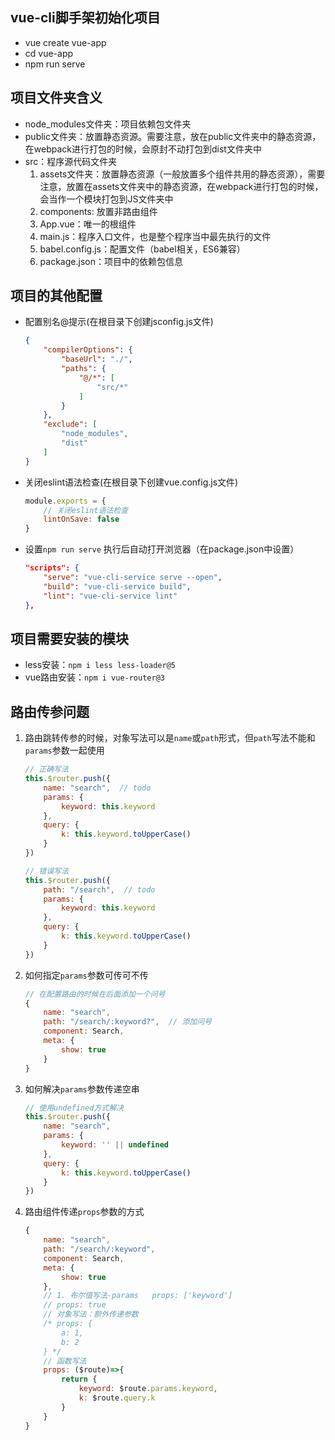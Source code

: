 ## vue-cli脚手架初始化项目
- vue create vue-app
- cd vue-app
- npm run serve

## 项目文件夹含义
- node_modules文件夹：项目依赖包文件夹
- public文件夹：放置静态资源。需要注意，放在public文件夹中的静态资源，在webpack进行打包的时候，会原封不动打包到dist文件夹中
- src：程序源代码文件夹
    1. assets文件夹：放置静态资源（一般放置多个组件共用的静态资源），需要注意，放置在assets文件夹中的静态资源，在webpack进行打包的时候，会当作一个模块打包到JS文件夹中
    2. components: 放置非路由组件
    3. App.vue：唯一的根组件
    4. main.js：程序入口文件，也是整个程序当中最先执行的文件
    5. babel.config.js：配置文件（babel相关，ES6兼容）
    6. package.json：项目中的依赖包信息

## 项目的其他配置
- 配置别名@提示(在根目录下创建jsconfig.js文件)
    ```json
    {
        "compilerOptions": {
            "baseUrl": "./",
            "paths": {
                "@/*": [
                    "src/*"
                ]
            }
        },
        "exclude": [
            "node_modules",
            "dist"
        ]
    }
    ```

- 关闭eslint语法检查(在根目录下创建vue.config.js文件)
    ```js
    module.exports = {
        // 关闭eslint语法检查
        lintOnSave: false
    }
    ```

- 设置`npm run serve` 执行后自动打开浏览器（在package.json中设置）
    ```json
    "scripts": {
        "serve": "vue-cli-service serve --open",
        "build": "vue-cli-service build",
        "lint": "vue-cli-service lint"
    },
    ```


## 项目需要安装的模块
- less安装：```npm i less less-loader@5```
- vue路由安装：```npm i vue-router@3```


## 路由传参问题
1. 路由跳转传参的时候，对象写法可以是`name`或`path`形式，但`path`写法不能和`params`参数一起使用
    ```js
    // 正确写法
    this.$router.push({
        name: "search",  // todo
        params: {
            keyword: this.keyword
        },
        query: {
            k: this.keyword.toUpperCase()
        }
    })

    // 错误写法
    this.$router.push({
        path: "/search",  // todo
        params: {
            keyword: this.keyword
        },
        query: {
            k: this.keyword.toUpperCase()
        }
    })
    ```

2. 如何指定`params`参数可传可不传
    ```js
    // 在配置路由的时候在后面添加一个问号
    {
        name: "search",
        path: "/search/:keyword?",  // 添加问号
        component: Search,
        meta: {
            show: true
        }
    }
    ```
3. 如何解决`params`参数传递空串
    ```js
    // 使用undefined方式解决
    this.$router.push({
        name: "search",
        params: {
            keyword: '' || undefined
        },
        query: {
            k: this.keyword.toUpperCase()
        }
    })
    ```

4. 路由组件传递`props`参数的方式
    ```js
    {
        name: "search",
        path: "/search/:keyword",
        component: Search,
        meta: {
            show: true
        },
        // 1. 布尔值写法-params   props: ['keyword']
        // props: true
        // 对象写法：额外传递参数
        /* props: {
            a: 1,
            b: 2
        } */
        // 函数写法
        props: ($route)=>{
            return {
                keyword: $route.params.keyword,
                k: $route.query.k
            }
        }
    }
    ```